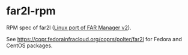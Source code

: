 # far2l-rpm

RPM spec of far2l ([Linux port of FAR Manager v2](https://github.com/elfmz/far2l)).

See https://copr.fedorainfracloud.org/coprs/polter/far2l for Fedora and CentOS packages.

